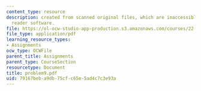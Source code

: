```yaml
---
content_type: resource
description: created from scanned original files, which are inaccessible to screen
  reader software.
file: https://ol-ocw-studio-app-production.s3.amazonaws.com/courses/22-314j-structural-mechanics-in-nuclear-power-technology-fall-2006/79167beba9db75cfc65e5ad4c7c3e93a_problem9.pdf
file_type: application/pdf
learning_resource_types:
- Assignments
ocw_type: OCWFile
parent_title: Assignments
parent_type: CourseSection
resourcetype: Document
title: problem9.pdf
uid: 79167beb-a9db-75cf-c65e-5ad4c7c3e93a
---
```

